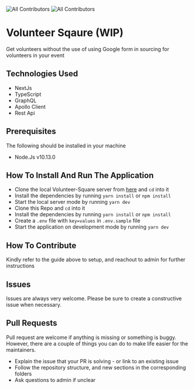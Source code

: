 ![All Contributors](https://img.shields.io/badge/licence-MIT-brightgreen)
![All Contributors](https://img.shields.io/badge/PRs-welcome-brightgreen)

# Volunteer Sqaure (WIP)

Get volunteers without the use of using Google form in sourcing for volunteers in your event

## Technologies Used
- NextJs
- TypeScript
- GraphQL
- Apollo Client
- Rest Api

## Prerequisites
The following should be installed in your machine

- Node.Js v10.13.0

## How To Install And Run The Application
- Clone the local Volunteer-Square server from [here]('https://github.com/Nelson-Chinedu/volunteer-square-server') and `cd` into it
- Install the dependencies by running `yarn install` or `npm install`
- Start the local server mode by running `yarn dev`
- Clone this Repo and `cd` into it
- Install the dependencies by running `yarn install` or `npm install`
- Create a `.env` file with `key=values` in `.env.sample` file
- Start the application on development mode by running `yarn dev`

## How To Contribute
Kindly refer to the guide above to setup, and reachout to admin for further instructions

## Issues
Issues are always very welcome. Please be sure to create a constructive issue when necessary.

## Pull Requests
Pull request are welcome if anything is missing or something is buggy. However, there are a couple of things you can do to make life easier for the maintainers.

 - Explain the issue that your PR is solving - or link to an existing issue
 - Follow the repository structure, and new sections in the corresponding folders
 - Ask questions to admin if unclear